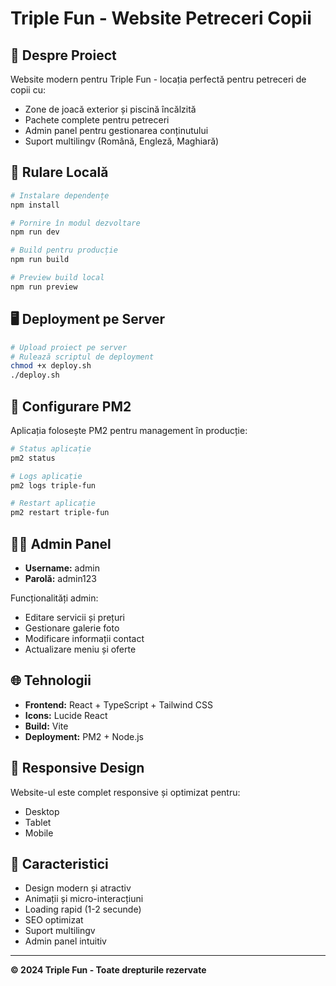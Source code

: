 # Triple Fun - Website Petreceri Copii

## 🎉 Despre Proiect

Website modern pentru Triple Fun - locația perfectă pentru petreceri de copii cu:
- Zone de joacă exterior și piscină încălzită
- Pachete complete pentru petreceri
- Admin panel pentru gestionarea conținutului
- Suport multilingv (Română, Engleză, Maghiară)

## 🚀 Rulare Locală

```bash
# Instalare dependențe
npm install

# Pornire în modul dezvoltare
npm run dev

# Build pentru producție
npm run build

# Preview build local
npm run preview
```

## 🖥️ Deployment pe Server

```bash
# Upload proiect pe server
# Rulează scriptul de deployment
chmod +x deploy.sh
./deploy.sh
```

## 🔧 Configurare PM2

Aplicația folosește PM2 pentru management în producție:

```bash
# Status aplicație
pm2 status

# Logs aplicație
pm2 logs triple-fun

# Restart aplicație
pm2 restart triple-fun
```

## 👨‍💼 Admin Panel

- **Username:** admin
- **Parolă:** admin123

Funcționalități admin:
- Editare servicii și prețuri
- Gestionare galerie foto
- Modificare informații contact
- Actualizare meniu și oferte

## 🌐 Tehnologii

- **Frontend:** React + TypeScript + Tailwind CSS
- **Icons:** Lucide React
- **Build:** Vite
- **Deployment:** PM2 + Node.js

## 📱 Responsive Design

Website-ul este complet responsive și optimizat pentru:
- Desktop
- Tablet
- Mobile

## 🎨 Caracteristici

- Design modern și atractiv
- Animații și micro-interacțiuni
- Loading rapid (1-2 secunde)
- SEO optimizat
- Suport multilingv
- Admin panel intuitiv

---

**© 2024 Triple Fun - Toate drepturile rezervate**